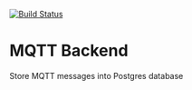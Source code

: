 [![Build Status](https://travis-ci.org/Omeglast/mqtt-backend.svg?branch=master)](https://travis-ci.org/Omeglast/mqtt-backend)

# MQTT Backend

Store MQTT messages into Postgres database
